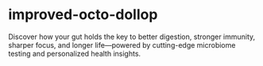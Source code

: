 # improved-octo-dollop
Discover how your gut holds the key to better digestion, stronger immunity, sharper focus, and longer life—powered by cutting-edge microbiome testing and personalized health insights.
